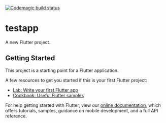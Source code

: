 [![Codemagic build status](https://api.codemagic.io/apps/6161d5b13719a1c380532770/6161d5b13719a1c38053276f/status_badge.svg)](https://codemagic.io/apps/6161d5b13719a1c380532770/6161d5b13719a1c38053276f/latest_build)

# testapp

A new Flutter project.

## Getting Started

This project is a starting point for a Flutter application.

A few resources to get you started if this is your first Flutter project:

- [Lab: Write your first Flutter app](https://flutter.dev/docs/get-started/codelab)
- [Cookbook: Useful Flutter samples](https://flutter.dev/docs/cookbook)

For help getting started with Flutter, view our
[online documentation](https://flutter.dev/docs), which offers tutorials,
samples, guidance on mobile development, and a full API reference.
